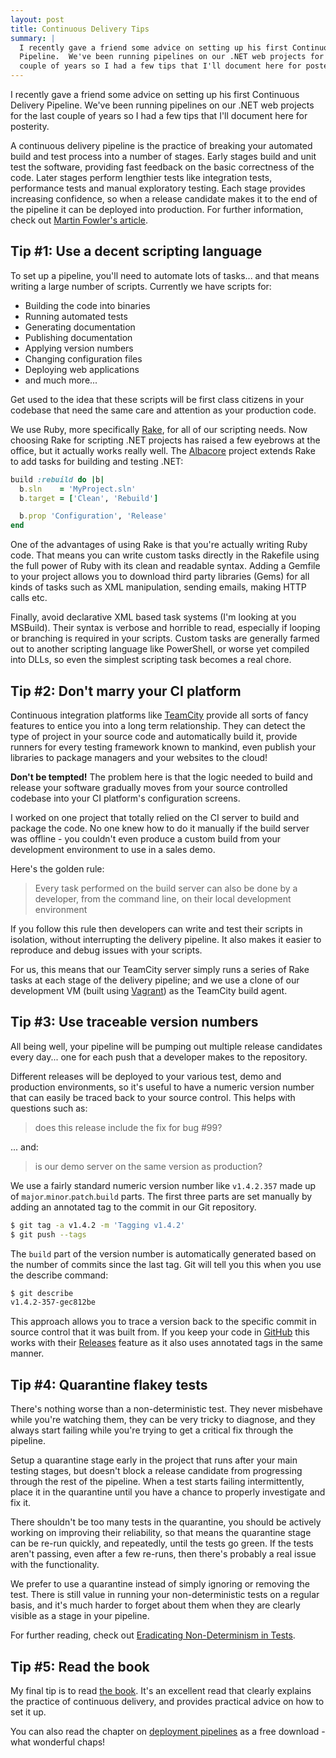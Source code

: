 ```yaml
---
layout: post
title: Continuous Delivery Tips
summary: |
  I recently gave a friend some advice on setting up his first Continuous Delivery
  Pipeline.  We've been running pipelines on our .NET web projects for the last
  couple of years so I had a few tips that I'll document here for posterity.
---
```

I recently gave a friend some advice on setting up his first Continuous Delivery
Pipeline.  We've been running pipelines on our .NET web projects for the last
couple of years so I had a few tips that I'll document here for posterity.

A continuous delivery pipeline is the practice of breaking your automated build
and test process into a number of stages. Early stages build and unit test the
software, providing fast feedback on the basic correctness of the code. Later
stages perform lengthier tests like integration tests, performance tests and
manual exploratory testing.  Each stage provides increasing confidence, so when
a release candidate makes it to the end of the pipeline it can be deployed into
production.  For further information, check out [Martin Fowler's article][1].

## Tip #1: Use a decent scripting language

To set up a pipeline, you'll need to automate lots of tasks... and that means
writing a large number of scripts.  Currently we have scripts for:

- Building the code into binaries
- Running automated tests
- Generating documentation
- Publishing documentation
- Applying version numbers
- Changing configuration files
- Deploying web applications
- and much more...

Get used to the idea that these scripts will be first class citizens in your
codebase that need the same care and attention as your production code.

We use Ruby, more specifically [Rake][2], for all of our scripting needs.  Now
choosing Rake for scripting .NET projects has raised a few eyebrows at the
office, but it actually works really well.  The [Albacore][3] project extends
Rake to add tasks for building and testing .NET:

```ruby
build :rebuild do |b|
  b.sln    = 'MyProject.sln'
  b.target = ['Clean', 'Rebuild']

  b.prop 'Configuration', 'Release'
end
```

One of the advantages of using Rake is that you're actually writing Ruby code.
That means you can write custom tasks directly in the Rakefile using the full
power of Ruby with its clean and readable syntax.  Adding a Gemfile to your
project allows you to download third party libraries (Gems) for all kinds of
tasks such as XML manipulation, sending emails, making HTTP calls etc.

Finally, avoid declarative XML based task systems (I'm looking at you MSBuild).
Their syntax is verbose and horrible to read, especially if looping or branching
is required in your scripts. Custom tasks are generally farmed out to another
scripting language like PowerShell, or worse yet compiled into DLLs, so even the
simplest scripting task becomes a real chore.

## Tip #2: Don't marry your CI platform

Continuous integration platforms like [TeamCity][4] provide all sorts of fancy
features to entice you into a long term relationship. They can detect the type
of project in your source code and automatically build it, provide runners for
every testing framework known to mankind, even publish your libraries to package
managers and your websites to the cloud!

**Don't be tempted!**  The problem here is that the logic needed to build and
release your software gradually moves from your source controlled codebase into
your CI platform's configuration screens.

I worked on one project that totally relied on the CI server to build and
package the code.  No one knew how to do it manually if the build server was
offline - you couldn't even produce a custom build from your development
environment to use in a sales demo.

Here's the golden rule:

> Every task performed on the build server can also be done by a developer, from
the command line, on their local development environment

If you follow this rule then developers can write and test their scripts in
isolation, without interrupting the delivery pipeline.  It also makes it easier
to reproduce and debug issues with your scripts.

For us, this means that our TeamCity server simply runs a series of Rake tasks
at each stage of the delivery pipeline; and we use a clone of our development VM
(built using [Vagrant][5]) as the TeamCity build agent.

## Tip #3: Use traceable version numbers

All being well, your pipeline will be pumping out multiple release candidates
every day... one for each push that a developer makes to the repository.

Different releases will be deployed to your various test, demo and production
environments, so it's useful to have a numeric version number that can easily be
traced back to your source control.  This helps with questions such as:

> does this release include the fix for bug #99?

... and:

> is our demo server on the same version as production?

We use a fairly standard numeric version number like `v1.4.2.357` made up of
`major`.`minor`.`patch`.`build` parts.  The first three parts are set manually
by adding an annotated tag to the commit in our Git repository.

```bash
$ git tag -a v1.4.2 -m 'Tagging v1.4.2'
$ git push --tags
```

The `build` part of the version number is automatically generated based on the
number of commits since the last tag.  Git will tell you this when you use the
describe command:

```bash
$ git describe
v1.4.2-357-gec812be
```

This approach allows you to trace a version back to the specific commit in
source control that it was built from. If you keep your code in [GitHub][6] this
works with their [Releases][7] feature as it also uses annotated tags in the
same manner.

## Tip #4: Quarantine flakey tests

There's nothing worse than a non-deterministic test.  They never misbehave while
you're watching them, they can be very tricky to diagnose, and they always start
failing while you're trying to get a critical fix through the pipeline.

Setup a quarantine stage early in the project that runs after your main testing
stages, but doesn't block a release candidate from progressing through the rest
of the pipeline.  When a test starts failing intermittently, place it in the
quarantine until you have a chance to properly investigate and fix it.

There shouldn't be too many tests in the quarantine, you should be actively
working on improving their reliability, so that means the quarantine stage can
be re-run quickly, and repeatedly, until the tests go green.  If the tests
aren't passing, even after a few re-runs, then there's probably a real issue
with the functionality.

We prefer to use a quarantine instead of simply ignoring or removing the test.
There is still value in running your non-deterministic tests on a regular basis,
and it's much harder to forget about them when they are clearly visible as a
stage in your pipeline.

For further reading, check out [Eradicating Non-Determinism in Tests][8].

## Tip #5: Read the book

My final tip is to read [the book][9].  It's an excellent read that clearly
explains the practice of continuous delivery, and provides practical advice on
how to set it up.

You can also read the chapter on [deployment pipelines][10] as a free download -
what wonderful chaps!


[1]: http://martinfowler.com/bliki/DeploymentPipeline.html
[2]: http://docs.seattlerb.org/rake
[3]: https://github.com/Albacore/albacore/wiki
[4]: https://www.jetbrains.com/teamcity
[5]: https://www.vagrantup.com
[6]: https://github.com
[7]: https://github.com/blog/1547-release-your-software
[8]: http://martinfowler.com/articles/nonDeterminism.html
[9]: http://www.amazon.co.uk/dp/0321601912
[10]: http://www.informit.com/articles/article.aspx?p=1621865
